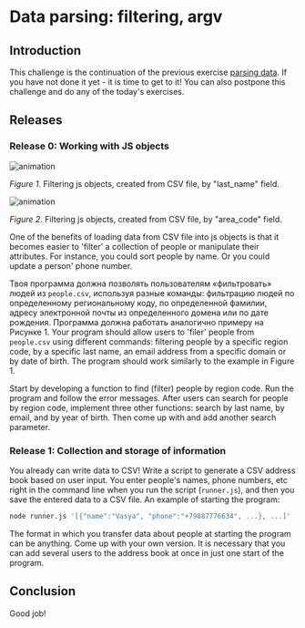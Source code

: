 # Data parsing: filtering, argv

## Introduction

This challenge is the continuation of the previous exercise [parsing data][]. If you have not done it yet - it is time to get to it! You can also postpone this challenge and do any of the today's exercises.

## Releases

### Release 0: Working with JS objects

![animation](readme-assets/pd-name.gif)

_Figure 1_. Filtering js objects, created from CSV file, by "last_name" field.


![animation](readme-assets/pd-code.gif)

_Figure 2_. Filtering js objects, created from CSV file, by "area_code" field.


One of the benefits of loading data from CSV file into js objects is that it becomes easier to 'filter' a collection of people or manipulate their attributes. For instance, you could sort people by name. Or you could update a person' phone number.

Твоя программа должна позволять пользователям «фильтровать» людей из `people.csv`, используя разные команды: фильтрацию людей по определенному региональному коду, по определенной фамилии, адресу электронной почты из определенного домена или по дате рождения. Программа должна работать аналогично примеру на Рисунке 1.
Your program should allow users to 'filer' people from `people.csv` using different commands: filtering people by a specific region code, by a specific last name, an email address from a specific domain or by date of birth. The program should work similarly to the example in Figure 1.

Start by developing a function to find (filter) people by region code. Run the program and follow the error messages. After users can search for people by region code, implement three other functions: search by last name, by email, and by year of birth. Then come up with and add another search parameter.

### Release 1: Collection and storage of information

You already can write data to CSV! Write a script to generate a CSV address book based on user input. You enter people's names, phone numbers, etc right in the command line when you run the script (`runner.js`), and then you save the entered data to a CSV file. An example of starting the program:

```bash
node runner.js '[{"name":"Vasya", "phone":"+79887776634", ...}, ...]'
```

The format in which you transfer data about people at starting the program can be anything. Come up with your own version.
It is necessary that you can add several users to the address book at once in just one start of the program.

## Conclusion
Good job!


[parsing data]: https://github.com/Elbrus-Bootcamp/core-js-parsing-data-fs
